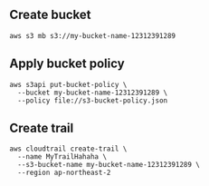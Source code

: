 
## Create bucket

```shell
aws s3 mb s3://my-bucket-name-12312391289
```


## Apply bucket policy

```shell
aws s3api put-bucket-policy \
  --bucket my-bucket-name-12312391289 \
  --policy file://s3-bucket-policy.json
```


## Create trail

```shell
aws cloudtrail create-trail \
  --name MyTrailHahaha \
  --s3-bucket-name my-bucket-name-12312391289 \ 
  --region ap-northeast-2
```

